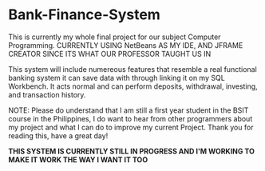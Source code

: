 # Bank-Finance-System
This is currently my whole final project for our subject Computer Programming.
CURRENTLY USING NetBeans AS MY IDE, AND JFRAME CREATOR SINCE ITS WHAT OUR PROFESSOR TAUGHT US IN

This system will include numereous features that resemble a real functional banking system
it can save data with through linking it on my SQL Workbench. It acts normal and can perform
deposits, withdrawal, investing, and transaction history.

NOTE: Please do understand that I am still a first year student in the BSIT course in the
  Philippines, I do want to hear from other programmers about my project and what I can do to
  improve my current Project. Thank you for reading this, have a great day!

**THIS SYSTEM IS CURRENTLY STILL IN PROGRESS AND I'M WORKING TO MAKE IT WORK THE WAY I WANT IT TOO**
